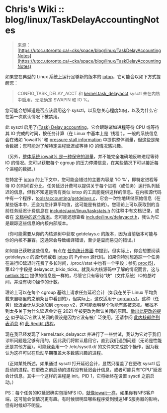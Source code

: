 <!--yml

category: 未分类

date: 2024-05-29 12:41:51

-->

# Chris's Wiki :: blog/linux/TaskDelayAccountingNotes

> 来源：[https://utcc.utoronto.ca/~cks/space/blog/linux/TaskDelayAccountingNotes](https://utcc.utoronto.ca/~cks/space/blog/linux/TaskDelayAccountingNotes)

如果您在典型的 Linux 系统上运行足够新的版本的 [iotop](https://man7.org/linux/man-pages/man8/iotop.8.html)，它可能会以如下方式提醒您：

> CONFIG_TASK_DELAY_ACCT 和 [kernel.task_delayacct](https://docs.kernel.org/admin-guide/sysctl/kernel.html#task-delayacct) sysctl 未在内核中启用，无法确定 SWAPIN 和 IO %。

您可能会想知道是否应该启用这个 sysctl，以及您关心程度如何，以及为什么它在第一次默认情况下被禁用。

此 sysctl 启用了[(Task) Delay accounting](https://docs.kernel.org/accounting/delay-accounting.html)，它会跟踪诸如进程等待 CPU 或等待其 IO 完成的时间，按任务计算（在 Linux 中基本上是 '线程'）。一般的系统信息会在诸如 'iowait%' 和 [pressure stall information](/~cks/space/blog/linux/PSINumbersAndMeanings) 中提供整体测量，但这些是聚合数据；您可能对了解特定进程延迟或等待 IO 的情况感兴趣。

（另外，[整体系统 iowait% 是一种保守的测量](/~cks/space/blog/linux/LinuxMultiCPUIowait)，并不能完全准确地反映进程等待 IO 的情况。您可以获取每个 cgroup 的压力停滞信息，在某些情况下可以接近每个进程的数据。）

在特定于 [iotop](https://man7.org/linux/man-pages/man8/iotop.8.html) 的上下文中，您可能会错过的主要内容是 'IO %'，即特定进程等待 IO 的时间百分比。任务延迟计费可以提供关于每个进程（或任务）运行队列延迟的信息，但我不知道是否有类似 iotop 的工具能提供这样的信息。在内核源代码中有一个程序，[tools/accounting/getdelays.c](https://git.kernel.org/pub/scm/linux/kernel/git/torvalds/linux.git/tree/tools/accounting/getdelays.c)，它会一次性地转储原始信息（在某些版本中，还会为您计算平均值，这可能是有益的）。您理论上可以获取到的当前任务延迟计费信息在 [include/uapi/linux/taskstats.h](https://git.kernel.org/pub/scm/linux/kernel/git/torvalds/linux.git/tree/include/uapi/linux/taskstats.h) 的注释中有文档记录，或者在 [文档中的这个版本](https://docs.kernel.org/accounting/taskstats-struct.html)。您可能还想查看 [include/linux/delayacct.h](https://git.kernel.org/pub/scm/linux/kernel/git/torvalds/linux.git/tree/include/linux/delayacct.h)，我认为它是跟踪这些信息的内核内部版本。

（你可能需要从你的内核源树中获取 getdelays.c 的版本，因为当前版本可能与你的内核不兼容。这通常会导致编译错误，至少是显而易见的错误。）

如何自己获取这些信息，有点在 [任务统计界面](https://docs.kernel.org/accounting/taskstats.html) 中提到，但实际上，你会想要阅读 getdelays.c 的源代码或者 [iotop](https://repo.or.cz/iotop.git) 的 Python 源代码。如果你特别想追踪一个任务在进行IO延迟时花费了多长时间，/proc/<pid>/stat 中也有一个字段；参见 [proc(5)](https://man7.org/linux/man-pages/man5/proc.5.html)，第42个字段是 delayacct_blkio_ticks。就我从内核源码中了解的情况而言，这与 [netlink 接口](https://docs.kernel.org/accounting/taskstats.html) 提供的信息是一样的，尽管它只有等待“块”（文件系统）IO的总时间，并没有块IO操作的计数。

理论上可以在每个 cgroup 基础上请求任务延迟会计（如我在关于 Linux 平均负载来自哪里的之前条目中看到的），但实际上，这仅适用于 [cgroup v1](https://docs.kernel.org/admin-guide/cgroup-v1/index.html)。这种（任务）延迟会计从未添加到 [cgroup v2](https://docs.kernel.org/admin-guide/cgroup-v2.html)，这可能表明整个功能有些被忽视。我找不到太多关于为什么延迟会计在 2021 年被更改为默认关闭的原因。[做出此更改的提交](https://git.kernel.org/pub/scm/linux/kernel/git/torvalds/linux.git/commit/?id=e4042ad492357fa995921376462b04a025dd53b6) 似乎暗示它默认关闭的假设是因为它没有被广泛使用。还请参阅 [此内核邮件列表消息](https://lore.kernel.org/all/20210505111525.308018373@infradead.org/T/) 和 [此 Reddit 线程](https://old.reddit.com/r/linuxquestions/comments/1b6bijd/downsides_to_kerneltask_delayacct/)。

现在我已经发现了 kernel.task_delayacct 并进行了一些尝试，我认为它对于我们诊断问题是足够有用的，因此我们将默认启用它，直到我们遇到问题（无论是性能还是其他方面）。可能我会用一个 /etc/sysctl.d/ 的文件来完成这个操作，因为我认为这样可以在启动早期覆盖大多数感兴趣的进程。

（正如某处所述，如果通过 sysctl 打开延迟会计，显然只覆盖了在更改 sysctl 后启动的进程。在更改之前启动的进程没有延迟会计信息，或者可能只有“CPU”延迟会计信息。其中一个这样的进程是 init，PID 1，它将始终在设置 sysctl 之前启动。）

PS：每个任务的IO延迟确实包括NFS IO，[就像iowait一样](/~cks/space/blog/linux/NFSIOShowsInIowait)，如果你有NFS客户端，这可能会使情况更有趣。有时候很明显哪些程序受到慢速NFS服务器的影响，但有时候却不明显。
